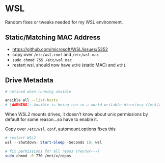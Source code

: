 # WSL

Random fixes or tweaks needed for my WSL environment.

## Static/Matching MAC Address

- https://github.com/microsoft/WSL/issues/5352
- copy over `/etc/wsl.conf` and `/etc/wsl.mac`
- `sudo chmod 755 /etc/wsl.mac`
- restart wsl, should now have `eth0` (static MAC) and `eth1`

## Drive Metadata

```sh
# noticed when running ansible

ansible all --list-hosts
# [WARNING]: Ansible is being run in a world writable directory (/mnt/x/repos/infra/ansible), ignoring it as an ansible.cfg source.
```

When WSL2 mounts drives, it doesn't know about unix permissions by default for some reason...so have to enable it.

Copy over `/etc/wsl.conf`, automount.options fixes this

```powershell
# restart WSL2
wsl --shutdown; Start-Sleep -Seconds 10; wsl
```

```sh
# fix permissions for all repos (rwxrwx---)
sudo chmod -R 770 /mnt/x/repos
```
